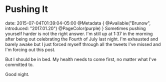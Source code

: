 # Pushing It
date: 2015-07-04T01:39:04-05:00
@Metadata {
  @Available("Brunow", introduced: "2017.01.20")
  @PageColor(purple)
}
Sometimes pushing yourself harder is not the right answer. I'm still up at 1:37 in the morning after being out celebrating the Fourth of July last night. I'm exhausted and barely awake but I just forced myself through all the tweets I've missed and I'm forcing out this post.

But I should be in bed. My health needs to come first, no matter what I've committed to.

Good night.
